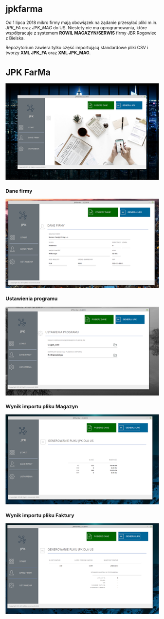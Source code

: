 # jpkfarma

Od 1 lipca 2018 mikro firmy mają obowiązek na żądanie przesyłać pliki m.in. _JPK_FA_ oraz _JPK_MAG_ do US.
Niestety nie ma oprogramowania, które współpracuje z systemem __ROWIL MAGAZYN/SERWIS__ firmy JBR Rogowiec z Bielska. 

Repozytorium zawiera tylko część importującą standardowe pliki CSV i tworzy __XML JPK_FA__ oraz __XML JPK_MAG__. 


# JPK FarMa


![alt text](https://github.com/skubij/jpkfarma/blob/master/rowil_jpk.png)


### Dane firmy
![alt text](https://github.com/skubij/jpkfarma/blob/master/jpk_rowil_danefirmy.png)


### Ustawienia programu
![alt text](https://github.com/skubij/jpkfarma/blob/master/jpk_rowil_ustawienia.png)


### Wynik importu pliku Magazyn
![alt text](https://github.com/skubij/jpkfarma/blob/master/jpk_rowil_mag.png)


### Wynik importu pliku Faktury
![alt text](https://github.com/skubij/jpkfarma/blob/master/jpk_rowil_fa.png)
